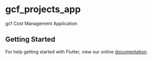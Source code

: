 # gcf_projects_app

gcf Cost Management Application

## Getting Started

For help getting started with Flutter, view our online
[documentation](https://flutter.io/).

